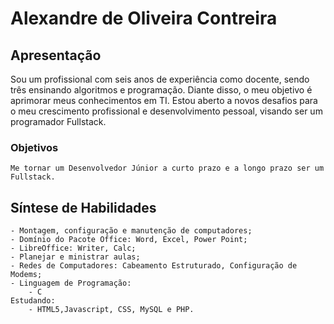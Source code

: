 # Alexandre de Oliveira Contreira
    
## Apresentação 

Sou um profissional com seis anos de experiência como docente, sendo três ensinando algoritmos e programação. Diante disso, o meu objetivo é aprimorar meus conhecimentos em TI. Estou aberto a novos desafios para o meu crescimento profissional e desenvolvimento pessoal, visando ser um programador Fullstack. 


### Objetivos

    Me tornar um Desenvolvedor Júnior a curto prazo e a longo prazo ser um Fullstack.

## Síntese de Habilidades 
 
    - Montagem, configuração e manutenção de computadores;
    - Domínio do Pacote Office: Word, Excel, Power Point;
    - LibreOffice: Writer, Calc;
    - Planejar e ministrar aulas;
    - Redes de Computadores: Cabeamento Estruturado, Configuração de Modems;
    - Linguagem de Programação: 
        - C 
    Estudando:
        - HTML5,Javascript, CSS, MySQL e PHP. 



  



